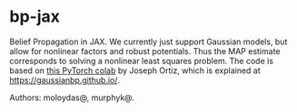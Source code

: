 # bp-jax
Belief Propagation in JAX.
We currently just support Gaussian models, but allow for nonlinear factors and robust potentials.
Thus the MAP estimate corresponds to solving a nonlinear least squares problem.
The code is based on [this PyTorch colab](https://colab.research.google.com/drive/1-nrE95X4UC9FBLR0-cTnsIP_XhA_PZKW?usp=sharing)
by Joseph Ortiz, which is explained at https://gaussianbp.github.io/.

Authors: 	moloydas@, murphyk@.

